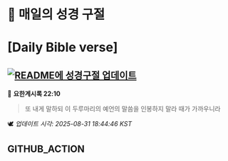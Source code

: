 # 🙏 매일의 성경 구절
# [Daily Bible verse]
## [![README에 성경구절 업데이트](https://github.com/DONGSUKA/first_test/actions/workflows/update-readme-bible.yml/badge.svg)](https://github.com/DONGSUKA/first_test/actions/workflows/update-readme-bible.yml)
<!-- START_BIBLE_VERSE -->
📖 **요한계시록 22:10**
> 또 내게 말하되 이 두루마리의 예언의 말씀을 인봉하지 말라 때가 가까우니라

🕊️ _업데이트 시각: 2025-08-31 18:44:46 KST_
  <!-- END_BIBLE_VERSE -->
## GITHUB_ACTION
